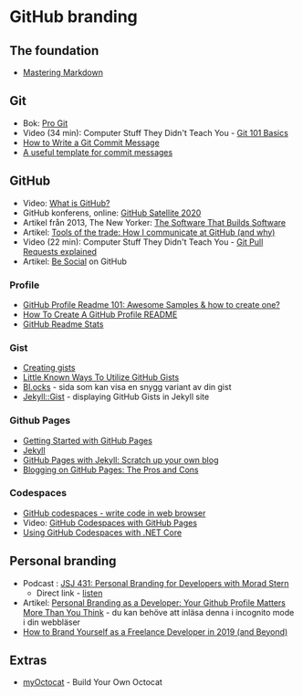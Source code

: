 # GitHub branding

## The foundation

* [Mastering Markdown](https://guides.github.com/features/mastering-markdown/)

## Git

* Bok: [Pro Git](https://git-scm.com/book/en/v2)
* Video (34 min): Computer Stuff They Didn't Teach You - [Git 101 Basics](https://www.youtube.com/watch?v=WBg9mlpzEYU)
* [How to Write a Git Commit Message](https://chris.beams.io/posts/git-commit/)
* [A useful template for commit messages](https://codeinthehole.com/tips/a-useful-template-for-commit-messages/)

## GitHub

* Video: [What is GitHub?](https://www.youtube.com/watch?v=w3jLJU7DT5E)
* GitHub konferens, online: [GitHub Satellite 2020](https://githubsatellite.com/watch/)
* Artikel från 2013, The New Yorker: [The Software That Builds Software](https://www.newyorker.com/tech/annals-of-technology/the-software-that-builds-software)
* Artikel: [Tools of the trade: How I communicate at GitHub (and why)](https://ben.balter.com/2020/08/14/tools-of-the-trade/)
* Video (22 min): Computer Stuff They Didn't Teach You - [Git Pull Requests explained](https://www.youtube.com/watch?v=Mfz8NQncwiQ)
* Artikel: [Be Social](https://guides.github.com/activities/socialize/) on GitHub

### Profile

* [GitHub Profile Readme 101: Awesome Samples & how to create one?](https://www.aboutmonica.com/blog/how-to-create-a-github-profile-readme)
* [How To Create A GitHub Profile README](https://www.aboutmonica.com/blog/how-to-create-a-github-profile-readme)
* [GitHub Readme Stats](https://github.com/anuraghazra/github-readme-stats)

### Gist

* [Creating gists](https://docs.github.com/en/github/writing-on-github/creating-gists)
* [Little Known Ways To Utilize GitHub Gists](https://www.liquidweb.com/kb/little-known-ways-to-utilize-github-gists/)
* [Bl.ocks](https://bl.ocks.org/-/about) - sida som kan visa en snygg variant av din gist
* [Jekyll::Gist](https://github.com/jekyll/jekyll-gist) - displaying GitHub Gists in Jekyll site

### Github Pages

* [Getting Started with GitHub Pages](https://guides.github.com/features/pages/)
* [Jekyll](https://jekyllrb.com/)
* [GitHub Pages with Jekyll: Scratch up your own blog](https://www.zeolearn.com/magazine/github-pages-with-jekyll-scratch-up-your-own-blog)
* [Blogging on GitHub Pages: The Pros and Cons](https://bloggingpro.com/archives/2018/04/04/42537/)

### Codespaces

* [GitHub codespaces - write code in web browser](https://huntertran.com/2020/09/03/GitHub-codespace-write-code-in-web-browser/)
* Video: [GitHub Codespaces with GitHub Pages](https://www.youtube.com/watch?v=8KwoKgYz85k)
* [Using GitHub Codespaces with .NET Core](https://devblogs.microsoft.com/dotnet/using-github-codespaces-with-net-core/)

## Personal branding

* Podcast : [JSJ 431: Personal Branding for Developers with Morad Stern](https://devchat.tv/js-jabber/jsj-431-personal-branding-for-developers-with-morad-stern/) 
  * Direct link - [listen](https://media.devchat.tv/js-jabber/JSJ_431_Morad_Stern.mp3)
* Artikel: [Personal Branding as a Developer: Your Github Profile Matters More Than You Think](https://medium.com/better-programming/personal-branding-as-a-developer-why-your-github-profile-matters-more-than-you-think-c4367c0f4db1) - du kan behöve att inläsa denna i incognito mode i din webbläser
* [How to Brand Yourself as a Freelance Developer in 2019 (and Beyond)](https://www.freecodecamp.org/news/how-to-brand-yourself-as-a-freelance-developer-in-2019-and-beyond-78a5d58ecd29/)

## Extras

* [myOctocat](https://myoctocat.com) - Build Your Own Octocat

